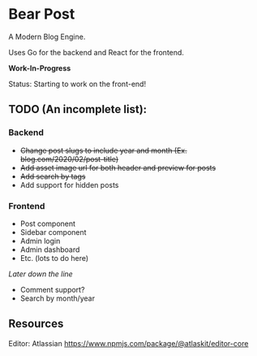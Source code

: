 # Bear Post
A Modern Blog Engine.

Uses Go for the backend and React for the frontend.

**Work-In-Progress**

Status:
Starting to work on the front-end!

## TODO (An incomplete list):
### Backend
- ~~Change post slugs to include year and month (Ex. blog.com/2020/02/post-title)~~
- ~~Add asset image url for both header and preview for posts~~
- ~~Add search by tags~~
- Add support for hidden posts

### Frontend
- Post component
- Sidebar component
- Admin login
- Admin dashboard
- Etc. (lots to do here)

*Later down the line*
- Comment support?
- Search by month/year

## Resources
Editor: Atlassian https://www.npmjs.com/package/@atlaskit/editor-core
